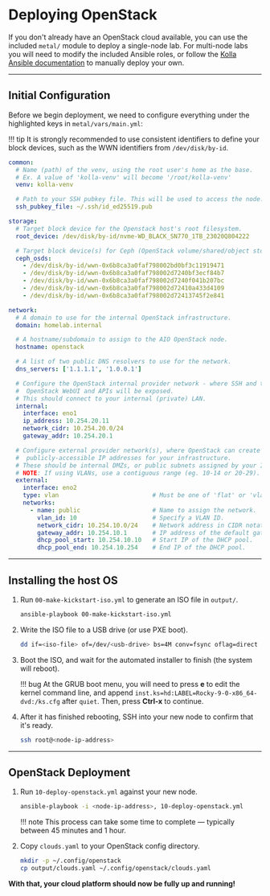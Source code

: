 # Deploying OpenStack

If you don't already have an OpenStack cloud available, you can use the
 included `metal/` module to deploy a single-node lab. For multi-node
 labs you will need to modify the included Ansible roles, or follow the
 [Kolla Ansible documentation](https://docs.openstack.org/kolla-ansible/latest/)
 to manually deploy your own.

---

## Initial Configuration

Before we begin deployment, we need to configure everything under the
 highlighted keys in `metal/vars/main.yml`:

!!! tip
    It is strongly recommended to use consistent identifiers to define
    your block devices, such as the WWN identifiers from `/dev/disk/by-id`.

```yaml title="metal/vars/main.yml" hl_lines="7 11 14 34 44"
common:
  # Name (path) of the venv, using the root user's home as the base.
  # Ex. A value of 'kolla-venv' will become '/root/kolla-venv'
  venv: kolla-venv

  # Path to your SSH pubkey file. This will be used to access the node.
  ssh_pubkey_file: ~/.ssh/id_ed25519.pub

storage:
  # Target block device for the Openstack host's root filesystem.
  root_device: /dev/disk/by-id/nvme-WD_BLACK_SN770_1TB_23020Q804222

  # Target block device(s) for Ceph (OpenStack volume/shared/object storage)
  ceph_osds:
    - /dev/disk/by-id/wwn-0x6b8ca3a0faf798002bd0bf3c11919471
    - /dev/disk/by-id/wwn-0x6b8ca3a0faf798002d7240bf3ecf84b7
    - /dev/disk/by-id/wwn-0x6b8ca3a0faf798002d7240f041b207bc
    - /dev/disk/by-id/wwn-0x6b8ca3a0faf798002d72410a433d4109
    - /dev/disk/by-id/wwn-0x6b8ca3a0faf798002d72413745f2e841

network:
  # A domain to use for the internal OpenStack infrastructure.
  domain: homelab.internal

  # A hostname/subdomain to assign to the AIO OpenStack node.
  hostname: openstack

  # A list of two public DNS resolvers to use for the network.
  dns_servers: ['1.1.1.1', '1.0.0.1']

  # Configure the OpenStack internal provider network - where SSH and the
  #  OpenStack WebUI and APIs will be exposed.
  # This should connect to your internal (private) LAN.
  internal:
    interface: eno1
    ip_address: 10.254.20.11
    network_cidr: 10.254.20.0/24
    gateway_addr: 10.254.20.1

  # Configure external provider network(s), where OpenStack can create
  #  publicly-accessible IP addresses for your infrastructure.
  # These should be internal DMZs, or public subnets assigned by your ISP.
  # NOTE: If using VLANs, use a contiguous range (eg. 10-14 or 20-29).
  external:
    interface: eno2
    type: vlan                          # Must be one of 'flat' or 'vlan'.
    networks:
      - name: public                    # Name to assign the network.
        vlan_id: 10                     # Specify a VLAN ID.
        network_cidr: 10.254.10.0/24    # Network address in CIDR notation.
        gateway_addr: 10.254.10.1       # IP address of the default gateway.
        dhcp_pool_start: 10.254.10.10   # Start IP of the DHCP pool.
        dhcp_pool_end: 10.254.10.254    # End IP of the DHCP pool.
```

---

## Installing the host OS

1. Run `00-make-kickstart-iso.yml` to generate an ISO file in `output/`.

    ```sh
    ansible-playbook 00-make-kickstart-iso.yml
    ```

1. Write the ISO file to a USB drive (or use PXE boot).

    ```sh
    dd if=<iso-file> of=/dev/<usb-drive> bs=4M conv=fsync oflag=direct status=progress
    ```

1. Boot the ISO, and wait for the automated installer to finish (the system
   will reboot).

    !!! bug
        At the GRUB boot menu, you will need to press **e** to edit the kernel
        command line, and append `inst.ks=hd:LABEL=Rocky-9-0-x86_64-dvd:/ks.cfg`
        after `quiet`. Then, press **Ctrl-x** to continue.

1. After it has finished rebooting, SSH into your new node to confirm that
   it's ready.

    ```sh
    ssh root@<node-ip-address>
    ```

---

## OpenStack Deployment

1. Run `10-deploy-openstack.yml` against your new node.

    ```sh
    ansible-playbook -i <node-ip-address>, 10-deploy-openstack.yml
    ```

    !!! note
        This process can take some time to complete — typically between 45
        minutes and 1 hour.

1. Copy `clouds.yaml` to your OpenStack config directory.

    ```sh
    mkdir -p ~/.config/openstack
    cp output/clouds.yaml ~/.config/openstack/clouds.yaml
    ```

**With that, your cloud platform should now be fully up and running!**
